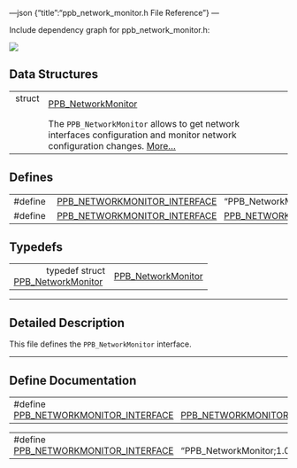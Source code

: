 —json {“title”:“ppb\_network\_monitor.h File Reference”} —

Include dependency graph for ppb\_network\_monitor.h:

![](/docs/native-client/pepper_dev/c/ppb__network__monitor_8h__incl.png)

Data Structures
---------------

<table><tbody><tr class="odd"><td style="text-align: right;">struct  </td><td><a href="/docs/native-client/pepper_dev/c/struct_p_p_b___network_monitor__1__0/" class="el">PPB_NetworkMonitor</a></td></tr><tr class="even"><td style="text-align: right;"> </td><td>The <code>PPB_NetworkMonitor</code> allows to get network interfaces configuration and monitor network configuration changes. <a href="/docs/native-client/pepper_dev/c/struct_p_p_b___network_monitor__1__0#details">More…</a><br />
</td></tr></tbody></table>

Defines
-------

<table><tbody><tr class="odd"><td style="text-align: right;">#define </td><td><a href="/docs/native-client/pepper_dev/c/ppb__network__monitor_8h#aa1c835159cc390a53f853281e62a969f" class="el">PPB_NETWORKMONITOR_INTERFACE</a>   “PPB_NetworkMonitor;1.0”</td></tr><tr class="even"><td style="text-align: right;">#define </td><td><a href="/docs/native-client/pepper_dev/c/ppb__network__monitor_8h#a1a8be64663de54d6d189673531f93008" class="el">PPB_NETWORKMONITOR_INTERFACE</a>   <a href="/docs/native-client/pepper_dev/c/ppb__network__monitor_8h#aa1c835159cc390a53f853281e62a969f" class="el">PPB_NETWORKMONITOR_INTERFACE</a></td></tr></tbody></table>

Typedefs
--------

<table><tbody><tr class="odd"><td style="text-align: right;">typedef struct<br />
<a href="/docs/native-client/pepper_dev/c/struct_p_p_b___network_monitor__1__0/" class="el">PPB_NetworkMonitor</a> </td><td><a href="/docs/native-client/pepper_dev/c/group___interfaces#ga873d8c5cd49f7b3c8ad5b4caabd1e8e6" class="el">PPB_NetworkMonitor</a></td></tr></tbody></table>

------------------------------------------------------------------------

<span id="details" class="anchor" style="margin: 0;"></span>

Detailed Description
--------------------

This file defines the `PPB_NetworkMonitor` interface.

------------------------------------------------------------------------

Define Documentation
--------------------

<span id="a1a8be64663de54d6d189673531f93008" class="anchor" style="margin: 0;"></span>

<table><tbody><tr class="odd"><td>#define <a href="/docs/native-client/pepper_dev/c/ppb__network__monitor_8h#a1a8be64663de54d6d189673531f93008" class="el">PPB_NETWORKMONITOR_INTERFACE</a>   <a href="/docs/native-client/pepper_dev/c/ppb__network__monitor_8h#aa1c835159cc390a53f853281e62a969f" class="el">PPB_NETWORKMONITOR_INTERFACE</a></td></tr></tbody></table>

<span id="aa1c835159cc390a53f853281e62a969f" class="anchor" style="margin: 0;"></span>

<table><tbody><tr class="odd"><td>#define <a href="/docs/native-client/pepper_dev/c/ppb__network__monitor_8h#aa1c835159cc390a53f853281e62a969f" class="el">PPB_NETWORKMONITOR_INTERFACE</a>   “PPB_NetworkMonitor;1.0”</td></tr></tbody></table>
